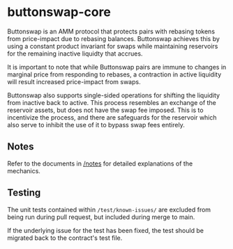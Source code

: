 # buttonswap-core

Buttonswap is an AMM protocol that protects pairs with rebasing tokens from price-impact due to rebasing balances.
Buttonswap achieves this by using a constant product invariant for swaps while maintaining reservoirs for the remaining inactive liquidty that accrues.

It is important to note that while Buttonswap pairs are immune to changes in marginal price from responding to rebases, a contraction in active liquidity will result increased price-impact from swaps.

Buttonswap also supports single-sided operations for shifting the liquidity from inactive back to active. This process resembles an exchange of the reservoir assets, but does not have the swap fee imposed. This is to incentivize the process, and there are safeguards for the reservoir which also serve to inhibit the use of it to bypass swap fees entirely.

## Notes
Refer to the documents in [/notes](/notes) for detailed explanations of the mechanics.

## Testing

The unit tests contained within `/test/known-issues/` are excluded from being run during pull request, but included during merge to main.

If the underlying issue for the test has been fixed, the test should be migrated back to the contract's test file.
